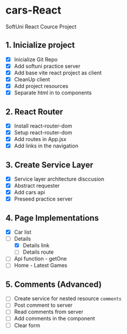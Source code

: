 # cars-React
SoftUni React Cource Project

## 1. Inicialize project
- [x] Inicialize Git Repo
- [x] Add softuni practice server
- [x] Add base vite react project as client
- [x] CleanUp client
- [x] Add project resources
- [x] Separate html in to components
## 2. React Router
- [x] Install react-router-dom
- [x] Setup react-router-dom
- [x] Add routes in App.jsx
- [x] Add links in the navigation
## 3. Create Service Layer
- [x] Service layer architecture disccusion
- [x] Abstract requester
- [x] Add cars api
- [x] Preseed practice server
## 4. Page Implementations
- [x] Car list
- [ ] Details
  - [x] Details link
  - [ ] Details route
- [ ] Api function - getOne
- [ ] Home - Latest Games
## 5. Comments (Advanced)
- [ ] Create service for nested resource `comments`
- [ ] Post comment to server
- [ ] Read comments from server
- [ ] Add comments in the component
- [ ] Clear form
